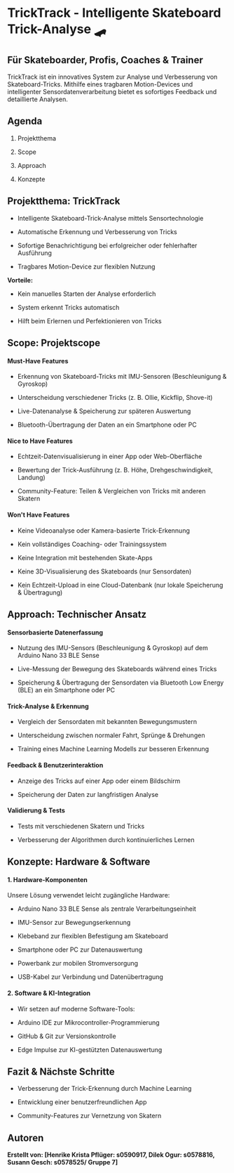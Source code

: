 # TrickTrack - Intelligente Skateboard Trick-Analyse 🛹

## Für Skateboarder, Profis, Coaches & Trainer

TrickTrack ist ein innovatives System zur Analyse und Verbesserung von Skateboard-Tricks. Mithilfe eines tragbaren Motion-Devices und intelligenter Sensordatenverarbeitung bietet es sofortiges Feedback und detaillierte Analysen.

## Agenda

1. Projektthema

2. Scope

3. Approach

4. Konzepte

## Projektthema: TrickTrack

- Intelligente Skateboard-Trick-Analyse mittels Sensortechnologie

- Automatische Erkennung und Verbesserung von Tricks

- Sofortige Benachrichtigung bei erfolgreicher oder fehlerhafter Ausführung

- Tragbares Motion-Device zur flexiblen Nutzung


**Vorteile:**

- Kein manuelles Starten der Analyse erforderlich

- System erkennt Tricks automatisch

- Hilft beim Erlernen und Perfektionieren von Tricks


## Scope: Projektscope

#### Must-Have Features

- Erkennung von Skateboard-Tricks mit IMU-Sensoren (Beschleunigung & Gyroskop)

- Unterscheidung verschiedener Tricks (z. B. Ollie, Kickflip, Shove-it)

- Live-Datenanalyse & Speicherung zur späteren Auswertung

- Bluetooth-Übertragung der Daten an ein Smartphone oder PC


#### Nice to Have Features

- Echtzeit-Datenvisualisierung in einer App oder Web-Oberfläche

- Bewertung der Trick-Ausführung (z. B. Höhe, Drehgeschwindigkeit, Landung)

- Community-Feature: Teilen & Vergleichen von Tricks mit anderen Skatern


#### Won't Have Features

- Keine Videoanalyse oder Kamera-basierte Trick-Erkennung

- Kein vollständiges Coaching- oder Trainingssystem

- Keine Integration mit bestehenden Skate-Apps

- Keine 3D-Visualisierung des Skateboards (nur Sensordaten)

- Kein Echtzeit-Upload in eine Cloud-Datenbank (nur lokale Speicherung & Übertragung)

## Approach: Technischer Ansatz

#### Sensorbasierte Datenerfassung

- Nutzung des IMU-Sensors (Beschleunigung & Gyroskop) auf dem Arduino Nano 33 BLE Sense

- Live-Messung der Bewegung des Skateboards während eines Tricks

- Speicherung & Übertragung der Sensordaten via Bluetooth Low Energy (BLE) an ein Smartphone oder PC

#### Trick-Analyse & Erkennung

- Vergleich der Sensordaten mit bekannten Bewegungsmustern

- Unterscheidung zwischen normaler Fahrt, Sprünge & Drehungen

- Training eines Machine Learning Modells zur besseren Erkennung

#### Feedback & Benutzerinteraktion

- Anzeige des Tricks auf einer App oder einem Bildschirm

- Speicherung der Daten zur langfristigen Analyse

#### Validierung & Tests

- Tests mit verschiedenen Skatern und Tricks

- Verbesserung der Algorithmen durch kontinuierliches Lernen


## Konzepte: Hardware & Software

#### 1. Hardware-Komponenten

Unsere Lösung verwendet leicht zugängliche Hardware:

- Arduino Nano 33 BLE Sense als zentrale Verarbeitungseinheit

- IMU-Sensor zur Bewegungserkennung

- Klebeband zur flexiblen Befestigung am Skateboard

- Smartphone oder PC zur Datenauswertung

- Powerbank zur mobilen Stromversorgung

- USB-Kabel zur Verbindung und Datenübertragung

#### 2. Software & KI-Integration

- Wir setzen auf moderne Software-Tools:

- Arduino IDE zur Mikrocontroller-Programmierung

- GitHub & Git zur Versionskontrolle

- Edge Impulse zur KI-gestützten Datenauswertung


## Fazit & Nächste Schritte

- Verbesserung der Trick-Erkennung durch Machine Learning

- Entwicklung einer benutzerfreundlichen App

- Community-Features zur Vernetzung von Skatern

## Autoren

**Erstellt von: [Henrike Krista Pflüger: s0590917​, Dilek Ogur: s0578816, Susann Gesch: s0578525/ Gruppe 7]** 


